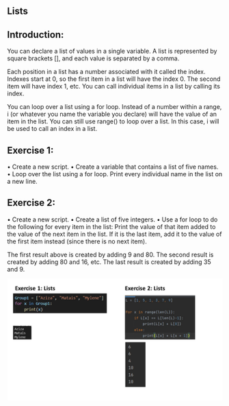 ## Lists
## Introduction:
You can declare a list of values in a single variable. A list is represented by square brackets [], and each value is separated by a comma.

Each position in a list has a number associated with it called the index. Indexes start at 0, so the first item in a list will have the index 0. The second item will have index 1, etc. You can call individual items in a list by calling its index.

You can loop over a list using a for loop. Instead of a number within a range, i (or whatever you name the variable you declare) will have the value of an item in the list. You can still use range() to loop over a list. In this case, i will be used to call an index in a list.
## Exercise 1:
•	Create a new script.
•	Create a variable that contains a list of five names.
•	Loop over the list using a for loop. Print every individual name in the list on a new line.

 


## Exercise 2:
•	Create a new script.
•	Create a list of five integers.
•	Use a for loop to do the following for every item in the list:
Print the value of that item added to the value of the next item in the list. If it is the last item, add it to the value of the first item instead (since there is no next item).

 
The first result above is created by adding 9 and 80. The second result is created by adding 80 and 16, etc. The last result is created by adding 35 and 9.


![Python-Lists-Ex2]( https://github.com/techgrounds/cloud-6-repo-AzizaAdam/blob/main/00_includes/Python07/Ex1-2.jpg) 


